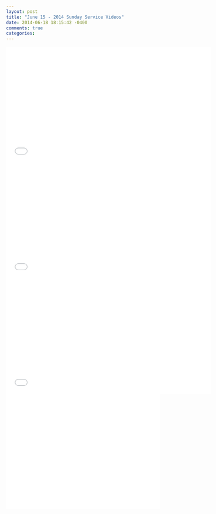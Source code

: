 ```yaml
---
layout: post
title: "June 15 - 2014 Sunday Service Videos"
date: 2014-06-18 18:15:42 -0400
comments: true
categories: 
---
```


<iframe width="560" height="315" src="//www.youtube.com/embed/N4Jf1C5soeY?list=UU0_2EnYHaQEormPmi7Ntpng" frameborder="0" allowfullscreen></iframe>

<iframe width="560" height="315" src="//www.youtube.com/embed/wEVs7CYvw_k?list=UU0_2EnYHaQEormPmi7Ntpng" frameborder="0" allowfullscreen></iframe>

<iframe width="560" height="315" src="//www.youtube.com/embed/gDTdBT_PuOg?list=UU0_2EnYHaQEormPmi7Ntpng" frameborder="0" allowfullscreen></iframe>

<iframe width="420" height="315" src="//www.youtube.com/embed/Nm8slt9v3hg" frameborder="0" allowfullscreen></iframe>